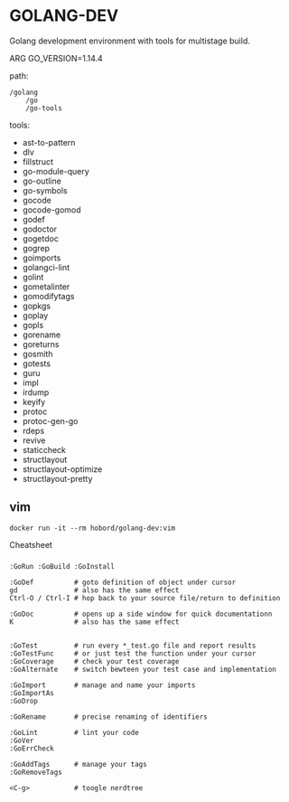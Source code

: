 GOLANG-DEV
==

Golang development environment with tools for multistage build.

ARG GO_VERSION=1.14.4

path:

```
/golang
    /go
    /go-tools
```

tools:
- ast-to-pattern
- dlv
- fillstruct
- go-module-query
- go-outline
- go-symbols
- gocode
- gocode-gomod
- godef
- godoctor
- gogetdoc
- gogrep
- goimports
- golangci-lint
- golint
- gometalinter
- gomodifytags
- gopkgs
- goplay
- gopls
- gorename
- goreturns
- gosmith
- gotests
- guru
- impl
- irdump
- keyify
- protoc
- protoc-gen-go
- rdeps
- revive
- staticcheck
- structlayout
- structlayout-optimize
- structlayout-pretty





## vim
```
docker run -it --rm hobord/golang-dev:vim
```

Cheatsheet
###
```
:GoRun :GoBuild :GoInstall   

:GoDef          # goto definition of object under cursor   
gd              # also has the same effect
Ctrl-O / Ctrl-I # hop back to your source file/return to definition

:GoDoc          # opens up a side window for quick documentationn   
K               # also has the same effect

   
:GoTest         # run every *_test.go file and report results   
:GoTestFunc     # or just test the function under your cursor   
:GoCoverage     # check your test coverage   
:GoAlternate	# switch bewteen your test case and implementation   

:GoImport       # manage and name your imports   
:GoImportAs   
:GoDrop   
   
:GoRename       # precise renaming of identifiers   
   
:GoLint         # lint your code   
:GoVer   
:GoErrCheck   
   
:GoAddTags      # manage your tags   
:GoRemoveTags  

<C-g>           # toogle nerdtree
```